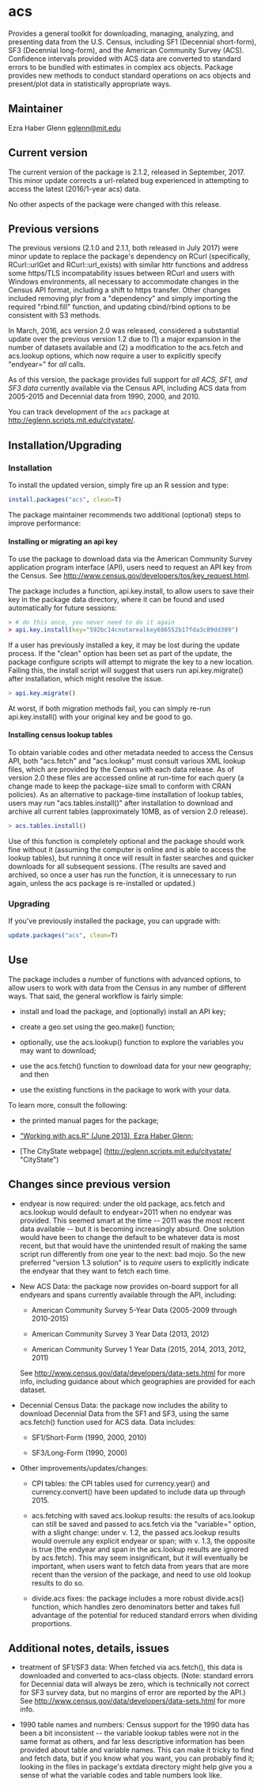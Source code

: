 # acs

Provides a general toolkit for downloading, managing, analyzing, and
presenting data from the U.S. Census, including SF1 (Decennial
short-form), SF3 (Decennial long-form), and the American Community
Survey (ACS).  Confidence intervals provided with ACS data are
converted to standard errors to be bundled with estimates in complex
acs objects.  Package provides new methods to conduct standard
operations on acs objects and present/plot data in statistically
appropriate ways.  

## Maintainer

Ezra Haber Glenn <eglenn@mit.edu>

## Current version

The current version of the package is 2.1.2, released in September,
2017.  This minor update corrects a url-related bug experienced in
attempting to access the latest (2016/1-year acs) data.

No other aspects of the package were changed with this release.

## Previous versions

The previous versions (2.1.0 and 2.1.1, both released in July 2017)
were minor update to replace the package's dependency on RCurl
(specifically, RCurl::urlGet and RCurl::url_exists) with similar httr
functions and address some https/TLS incompatability issues between
RCurl and users with Windows environments, all necessary to
accommodate changes in the Census API format, including a shift to
https transfer.  Other changes included removing plyr from a
"dependency" and simply importing the required "rbind.fill" function,
and updating cbind/rbind options to be consistent with S3 methods.

In March, 2016, acs version 2.0 was released, considered a substantial
update over the previous version 1.2 due to (1) a major expansion in
the number of datasets available and (2) a modification to the
acs.fetch and acs.lookup options, which now require a user to explicitly
specify "endyear=" for *all* calls.  

As of this version, the package provides full support for *all ACS,
SF1, and SF3 data* currently available via the Census API, including
ACS data from 2005-2015 and Decennial data from 1990, 2000, and 2010.
 
You can track development of the `acs` package at
http://eglenn.scripts.mit.edu/citystate/.


## Installation/Upgrading 
### Installation

To install the updated version, simply fire up an R session and type:

```R
install.packages("acs", clean=T)
```

The package maintainer recommends two additional (optional) steps to
improve performance:

#### Installing or migrating an api key

To use the package to download data via the American Community Survey
application program interface (API), users need to request an API key
from the Census.  See
http://www.census.gov/developers/tos/key_request.html.

The package includes a function, api.key.install, to allow users to
save their key in the package data directory, where it can be found
and used automatically for future sessions:

```R
> # do this once, you never need to do it again
> api.key.install(key="592bc14cnotarealkey686552b17fda3c89dd389")
```

If a user has previously installed a key, it may be lost during the
update process.  If the "clean" option has been set as part of the
update, the package configure scripts will attempt to migrate the key
to a new location.  Failing this, the install script will suggest that
users run api.key.migrate() after installation, which might resolve
the issue.  
```R
> api.key.migrate()
```

At worst, if both migration methods fail, you can simply re-run
api.key.install() with your original key and be good to go.

#### Installing census lookup tables

To obtain variable codes and other metadata needed to access the
Census API, both "acs.fetch" and "acs.lookup" must consult various XML
lookup files, which are provided by the Census with each data release.
As of version 2.0 these files are accessed online at run-time for each
query (a change made to keep the package-size small to conform with
CRAN policies).  As an alternative to package-time installation of
lookup tables, users may run "acs.tables.install()" after installation
to download and archive all current tables (approximately 10MB, as of
version 2.0 release).

```R
> acs.tables.install()
```

Use of this function is completely optional and the package should
work fine without it (assuming the computer is online and is able to
access the lookup tables), but running it once will result in faster
searches and quicker downloads for all subsequent sessions.  (The
results are saved and archived, so once a user has run the function,
it is unnecessary to run again, unless the acs package is re-installed
or updated.)


### Upgrading

If you've previously installed the package, you can upgrade with:

```R
update.packages("acs", clean=T)
```

## Use

The package includes a number of functions with advanced options, to
allow users to work with data from the Census in any number of
different ways.  That said, the general workflow is fairly simple:

 + install and load the package, and (optionally) install an API key;

 + create a geo.set using the geo.make() function;

 + optionally, use the acs.lookup() function to explore the variables
   you may want to download;

 + use the acs.fetch() function to download data for your new
   geography; and then
 
 + use the existing functions in the package to work with your data.

To learn more, consult the following:

 + the printed manual pages for the package;

 + ["Working with acs.R" (June 2013), Ezra Haber Glenn](http://papers.ssrn.com/sol3/papers.cfm?abstract_id=2552524);

 + [The CityState webpage] (http://eglenn.scripts.mit.edu/citystate/ "CityState")


## Changes since previous version

 + endyear is now required: under the old package, acs.fetch and
   acs.lookup would default to endyear=2011 when no endyear was
   provided.  This seemed smart at the time -- 2011 was the most
   recent data available -- but it is becoming increasingly absurd.
   One solution would have been to change the default to be whatever
   data is most recent, but that would have the unintended result of
   making the same script run differently from one year to the next:
   bad mojo.  So the new preferred "version 1.3 solution" is to
   *require* users to explicitly indicate the endyear that they want
   to fetch each time.

 + New ACS Data: the package now provides on-board support for all
   endyears and spans currently available through the API, including:
     
    + American Community Survey 5-Year Data (2005-2009 through 2010-2015)
   
    + American Community Survey 3 Year Data (2013, 2012)

    + American Community Survey 1 Year Data (2015, 2014, 2013, 2012, 2011)

   See <http://www.census.gov/data/developers/data-sets.html> for more
   info, including guidance about which geographies are provided for
   each dataset.

 + Decennial Census Data: the package now includes the ability to
   download Decennial Data from the SF1 and SF3, using the same
   acs.fetch() function used for ACS data.  Data includes:

    + SF1/Short-Form (1990, 2000, 2010)

    + SF3/Long-Form (1990, 2000)

 + Other improvements/updates/changes:

   + CPI tables: the CPI tables used for currency.year() and
     currency.convert() have been updated to include data up
     through 2015.
 
   + acs.fetching with saved acs.lookup results: the results of
     acs.lookup can still be saved and passed to acs.fetch via the
     "variable=" option, with a slight change: under v. 1.2, the
     passed acs.lookup results would overrule any explicit endyear or
     span; with v. 1.3, the opposite is true (the endyear and span in
     the acs.lookup results are ignored by acs.fetch).  This may seem
     insignificant, but it will eventually be important, when users
     want to fetch data from years that are more recent than the
     version of the package, and need to use old lookup results to do
     so.

   + divide.acs fixes: the package includes a more robust divide.acs()
     function, which handles zero denominators better and takes full
     advantage of the potential for reduced standard errors when
     dividing proportions.

## Additional notes, details, issues

 + treatment of SF1/SF3 data: When fetched via acs.fetch(), this data
   is downloaded and converted to acs-class objects. (Note: standard
   errors for Decennial data will always be zero, which is technically
   not correct for SF3 survey data, but no margins of error are
   reported by the API.) See
   <http://www.census.gov/data/developers/data-sets.html>
   for more info.

 + 1990 table names and numbers: Census support for the 1990 data has
   been a bit inconsistent -- the variable lookup tables were not in
   the same format as others, and far less descriptive information has
   been provided about table and variable names.  This can make it
   tricky to find and fetch data, but if you know what you want, you
   can probably find it; looking in the files in package's extdata
   directory might help give you a sense of what the variable codes
   and table numbers look like.
